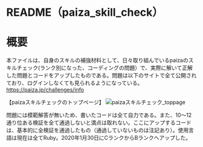 # README（paiza_skill_check）
# 概要
本ファイルは、自身のスキルの補強材料として、日々取り組んでいるpaizaのスキルチェック(ランク別になった、コーディングの問題）で、実際に解いて正解した問題とコードをアップしたものである。問題は以下のサイトで全て公開されており、ログインしなくても見られるようになっている。
https://paiza.jp/challenges/info  

【paizaスキルチェックのトップページ】
![paizaスキルチェック_toppage](https://user-images.githubusercontent.com/56028886/73586342-2feaa200-44ef-11ea-8b1f-93dcc8b8c221.png)

問題には模範解答が無いため、書いたコードは全て自力である。また、10〜12通り位ある検証を全て通過しないと満点は取れない。ここにアップするコードは、基本的に全検証を通過したもの（通過していないものは注記あり）。使用言語は現在は全てRuby。2020年1月30日にCランクからBランクへアップした。  
